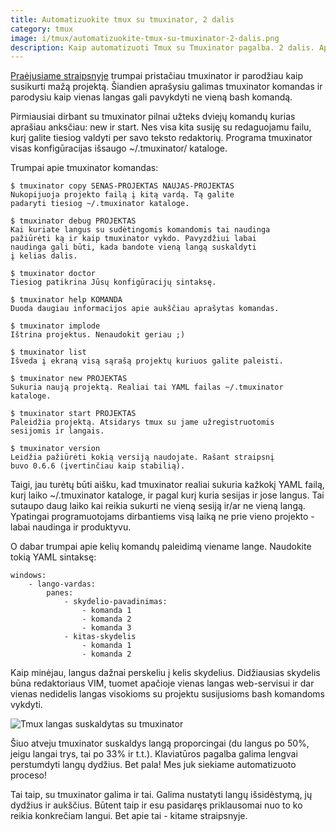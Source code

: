 ```yaml
---
title: Automatizuokite tmux su tmuxinator, 2 dalis
category: tmux
image: i/tmux/automatizuokite-tmux-su-tmuxinator-2-dalis.png
description: Kaip automatizuoti Tmux su Tmuxinator pagalba. 2 dalis. Apie tmuxinator komandas ir Tmuxinator failo formatą.
---
```


[Praėjusiame straipsnyje](/tmux/automatizuokite-tmux-su-tmuxinator-1-dalis) trumpai pristačiau tmuxinator ir parodžiau kaip susikurti mažą projektą. Šiandien aprašysiu galimas tmuxinator komandas ir parodysiu kaip vienas langas gali pavykdyti ne vieną bash komandą.

Pirmiausiai dirbant su tmuxinator pilnai užteks dviejų komandų kurias aprašiau anksčiau: new ir start. Nes visa kita susiję su redaguojamu failu, kurį galite tiesiog valdyti per savo teksto redaktorių. Programa tmuxinator visas konfigūracijas išsaugo ~/.tmuxinator/ kataloge.

Trumpai apie tmuxinator komandas:

    $ tmuxinator copy SENAS-PROJEKTAS NAUJAS-PROJEKTAS
    Nukopijuoja projekto failą į kitą vardą. Tą galite
    padaryti tiesiog ~/.tmuxinator kataloge.

    $ tmuxinator debug PROJEKTAS
    Kai kuriate langus su sudėtingomis komandomis tai naudinga
    pažiūrėti ką ir kaip tmuxinator vykdo. Pavyzdžiui labai
    naudinga gali būti, kada bandote vieną langą suskaldyti
    į kelias dalis.

    $ tmuxinator doctor
    Tiesiog patikrina Jūsų konfigūracijų sintaksę.

    $ tmuxinator help KOMANDA
    Duoda daugiau informacijos apie aukščiau aprašytas komandas.

    $ tmuxinator implode
    Ištrina projektus. Nenaudokit geriau ;)

    $ tmuxinator list
    Išveda į ekraną visą sąrašą projektų kuriuos galite paleisti.

    $ tmuxinator new PROJEKTAS
    Sukuria naują projektą. Realiai tai YAML failas ~/.tmuxinator
    kataloge.

    $ tmuxinator start PROJEKTAS
    Paleidžia projektą. Atsidarys tmux su jame užregistruotomis
    sesijomis ir langais.

    $ tmuxinator version
    Leidžia pažiūrėti kokią versiją naudojate. Rašant straipsnį
    buvo 0.6.6 (įvertinčiau kaip stabilią).

Taigi, jau turėtų būti aišku, kad tmuxinator realiai sukuria kažkokį YAML failą, kurį laiko \~/.tmuxinator kataloge, ir pagal kurį kuria sesijas ir jose langus. Tai sutaupo daug laiko kai reikia sukurti ne vieną sesiją ir/ar ne vieną langą. Ypatingai programuotojams dirbantiems visą laiką ne prie vieno projekto - labai naudinga ir produktyvu.

O dabar trumpai apie kelių komandų paleidimą viename lange. Naudokite tokią YAML sintaksę:

    windows:
        - lango-vardas:
            panes:
                - skydelio-pavadinimas:
                    - komanda 1
                    - komanda 2
                    - komanda 3
                - kitas-skydelis
                    - komanda 1
                    - komanda 2

Kaip minėjau, langus dažnai perskeliu į kelis skydelius. Didžiausias skydelis būna redaktoriaus VIM, tuomet apačioje vienas langas web-servisui ir dar vienas nedidelis langas visokioms su projektu susijusioms bash komandoms vykdyti.

![ Tmux langas suskaldytas su tmuxinator](/i/tmux_langas_suskeltas_i_tris_dalis.png)

Šiuo atveju tmuxinator suskaldys langą proporcingai (du langus po 50%, jeigu langai trys, tai po 33% ir t.t.). Klaviatūros pagalba galima lengvai perstumdyti langų dydžius. Bet pala! Mes juk siekiame automatizuoto proceso!

Tai taip, su tmuxinator galima ir tai. Galima nustatyti langų išsidėstymą, jų dydžius ir aukščius. Būtent taip ir esu pasidaręs priklausomai nuo to ko reikia konkrečiam langui. Bet apie tai - kitame straipsnyje.